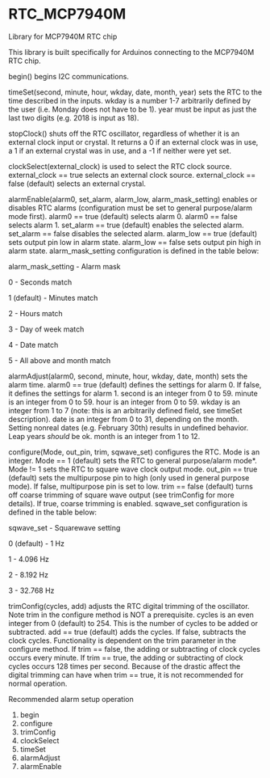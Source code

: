 # RTC_MCP7940M
Library for MCP7940M RTC chip

This library is built specifically for Arduinos connecting to the MCP7940M RTC chip.

begin() begins I2C communications.

timeSet(second, minute, hour, wkday, date, month, year) sets the RTC to the time described in the inputs. wkday is a number 1-7 arbitrarily defined by the user (i.e. Monday does not have to be 1). year must be input as just the last two digits (e.g. 2018 is input as 18).

stopClock() shuts off the RTC oscillator, regardless of whether it is an external clock input or crystal. It returns a 0 if an external clock was in use, a 1 if an external crystal was in use, and a -1 if neither were yet set.

clockSelect(external_clock) is used to select the RTC clock source. external_clock == true selects an external clock source. external_clock == false (default) selects an external crystal.

alarmEnable(alarm0, set_alarm, alarm_low, alarm_mask_setting) enables or disables RTC alarms (configuration must be set to general purpose/alarm mode first). alarm0 == true (default) selects alarm 0. alarm0 == false selects alarm 1. set_alarm == true (default) enables the selected alarm. set_alarm == false disables the selected alarm. alarm_low == true (default) sets output pin low in alarm state. alarm_low == false sets output pin high in alarm state. alarm_mask_setting configuration is defined in the table below:

alarm_mask_setting -	Alarm mask

0 -	Seconds match

1 (default) -	Minutes match

2 -	Hours match

3	- Day of week match

4 -	Date match

5	- All above and month match

alarmAdjust(alarm0, second, minute, hour, wkday, date, month) sets the alarm time. alarm0 == true (default) defines the settings for alarm 0. If false, it defines the settings for alarm 1. second is an integer from 0 to 59. minute is an integer from 0 to 59. hour is an integer from 0 to 59. wkday is an integer from 1 to 7 (note: this is an arbitrarily defined field, see timeSet description). date is an integer from 0 to 31, depending on the month. Setting nonreal dates (e.g. February 30th) results in undefined behavior. Leap years *should* be ok. month is an integer from 1 to 12.

configure(Mode, out_pin, trim, sqwave_set) configures the RTC. Mode is an integer. Mode == 1 (default) sets the RTC to general purpose/alarm mode*. Mode != 1 sets the RTC to square wave clock output mode. out_pin == true (default) sets the multipurpose pin to high (only used in general purpose mode). If false, multipurpose pin is set to low. trim == false (default) turns off coarse trimming of square wave output (see trimConfig for more details). If true, coarse trimming is enabled. sqwave_set configuration is defined in the table below:

sqwave_set -	Squarewave setting

0 (default) -	1 Hz

1 -	4.096 Hz

2	- 8.192 Hz

3 -	32.768 Hz

trimConfig(cycles, add) adjusts the RTC digital trimming of the oscillator. Note trim in the configure method is NOT a prerequisite. cycles is an even integer from 0 (default) to 254. This is the number of cycles to be added or subtracted. add == true (default) adds the cycles. If false, subtracts the clock cycles. Functionality is dependent on the trim parameter in the configure method. If trim == false, the adding or subtracting of clock cycles occurs every minute. If trim == true, the adding or subtracting of clock cycles occurs 128 times per second. Because of the drastic affect the digital trimming can have when trim == true, it is not recommended for normal operation.

Recommended alarm setup operation
1.	begin
2.	configure
3.	trimConfig
4.	clockSelect
5.	timeSet
6.	alarmAdjust
7.	alarmEnable
